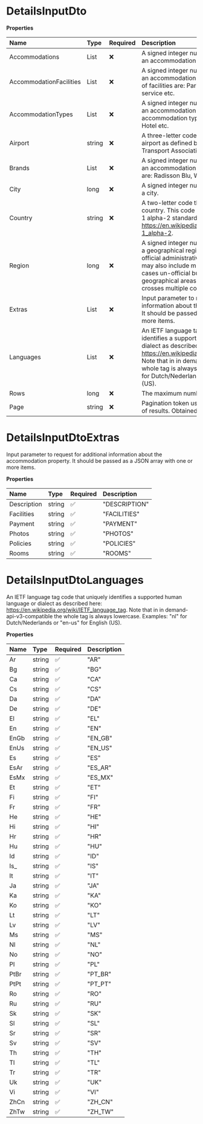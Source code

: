# DetailsInputDto

**Properties**

| Name                    | Type                           | Required | Description                                                                                                                                                                                                                                                                                                                                         |
| :---------------------- | :----------------------------- | :------- | :-------------------------------------------------------------------------------------------------------------------------------------------------------------------------------------------------------------------------------------------------------------------------------------------------------------------------------------------------- |
| Accommodations          | List<long>                     | ❌       | A signed integer number that uniquely identifies an accommodation property.                                                                                                                                                                                                                                                                         |
| AccommodationFacilities | List<long>                     | ❌       | A signed integer number that uniquely identifies an accommodation property facility. Examples of facilities are: Parking, Restaurant, Room service etc.                                                                                                                                                                                             |
| AccommodationTypes      | List<long>                     | ❌       | A signed integer number that uniquely identifies an accommodation property type. Examples of accommodation types are: Apartment, Hostel, Hotel etc.                                                                                                                                                                                                 |
| Airport                 | string                         | ❌       | A three-letter code that uniquely identifies an airport as defined by the International Air Transport Association (IATA).                                                                                                                                                                                                                           |
| Brands                  | List<long>                     | ❌       | A signed integer number that uniquely identifies an accommodation brand. Examples of brands are: Radisson Blu, WestCord Hotels, Westin etc.                                                                                                                                                                                                         |
| City                    | long                           | ❌       | A signed integer number that uniquely identifies a city.                                                                                                                                                                                                                                                                                            |
| Country                 | string                         | ❌       | A two-letter code that uniquely identifies a country. This code is defined by the ISO 3166-1 alpha-2 standard (ISO2) as described here: https://en.wikipedia.org/wiki/ISO_3166-1_alpha-2.                                                                                                                                                           |
| Region                  | long                           | ❌       | A signed integer number that uniquely identifies a geographical region. Regions usually define official administrative areas within a country, but may also include multiple countries and in some cases un-official but popular designations for geographical areas. An example of a region that crosses multiple countries is the Alps in Europe. |
| Extras                  | List<DetailsInputDtoExtras>    | ❌       | Input parameter to request for additional information about the accommodation property. It should be passed as a JSON array with one or more items.                                                                                                                                                                                                 |
| Languages               | List<DetailsInputDtoLanguages> | ❌       | An IETF language tag code that uniquely identifies a supported human language or dialect as described here: https://en.wikipedia.org/wiki/IETF_language_tag. Note that in in demand-api-v3-compatible the whole tag is always lowercase. Examples: "nl" for Dutch/Nederlands or "en-us" for English (US).                                           |
| Rows                    | long                           | ❌       | The maximum number of results to return.                                                                                                                                                                                                                                                                                                            |
| Page                    | string                         | ❌       | Pagination token used to retrieve the next page of results. Obtained from `next_page`.                                                                                                                                                                                                                                                              |

# DetailsInputDtoExtras

Input parameter to request for additional information about the accommodation property. It should be passed as a JSON array with one or more items.

**Properties**

| Name        | Type   | Required | Description   |
| :---------- | :----- | :------- | :------------ |
| Description | string | ✅       | "DESCRIPTION" |
| Facilities  | string | ✅       | "FACILITIES"  |
| Payment     | string | ✅       | "PAYMENT"     |
| Photos      | string | ✅       | "PHOTOS"      |
| Policies    | string | ✅       | "POLICIES"    |
| Rooms       | string | ✅       | "ROOMS"       |

# DetailsInputDtoLanguages

An IETF language tag code that uniquely identifies a supported human language or dialect as described here: https://en.wikipedia.org/wiki/IETF_language_tag. Note that in in demand-api-v3-compatible the whole tag is always lowercase. Examples: "nl" for Dutch/Nederlands or "en-us" for English (US).

**Properties**

| Name | Type   | Required | Description |
| :--- | :----- | :------- | :---------- |
| Ar   | string | ✅       | "AR"        |
| Bg   | string | ✅       | "BG"        |
| Ca   | string | ✅       | "CA"        |
| Cs   | string | ✅       | "CS"        |
| Da   | string | ✅       | "DA"        |
| De   | string | ✅       | "DE"        |
| El   | string | ✅       | "EL"        |
| En   | string | ✅       | "EN"        |
| EnGb | string | ✅       | "EN_GB"     |
| EnUs | string | ✅       | "EN_US"     |
| Es   | string | ✅       | "ES"        |
| EsAr | string | ✅       | "ES_AR"     |
| EsMx | string | ✅       | "ES_MX"     |
| Et   | string | ✅       | "ET"        |
| Fi   | string | ✅       | "FI"        |
| Fr   | string | ✅       | "FR"        |
| He   | string | ✅       | "HE"        |
| Hi   | string | ✅       | "HI"        |
| Hr   | string | ✅       | "HR"        |
| Hu   | string | ✅       | "HU"        |
| Id   | string | ✅       | "ID"        |
| Is\_ | string | ✅       | "IS"        |
| It   | string | ✅       | "IT"        |
| Ja   | string | ✅       | "JA"        |
| Ka   | string | ✅       | "KA"        |
| Ko   | string | ✅       | "KO"        |
| Lt   | string | ✅       | "LT"        |
| Lv   | string | ✅       | "LV"        |
| Ms   | string | ✅       | "MS"        |
| Nl   | string | ✅       | "NL"        |
| No   | string | ✅       | "NO"        |
| Pl   | string | ✅       | "PL"        |
| PtBr | string | ✅       | "PT_BR"     |
| PtPt | string | ✅       | "PT_PT"     |
| Ro   | string | ✅       | "RO"        |
| Ru   | string | ✅       | "RU"        |
| Sk   | string | ✅       | "SK"        |
| Sl   | string | ✅       | "SL"        |
| Sr   | string | ✅       | "SR"        |
| Sv   | string | ✅       | "SV"        |
| Th   | string | ✅       | "TH"        |
| Tl   | string | ✅       | "TL"        |
| Tr   | string | ✅       | "TR"        |
| Uk   | string | ✅       | "UK"        |
| Vi   | string | ✅       | "VI"        |
| ZhCn | string | ✅       | "ZH_CN"     |
| ZhTw | string | ✅       | "ZH_TW"     |

<!-- This file was generated by liblab | https://liblab.com/ -->
